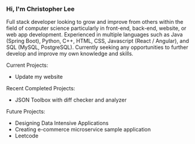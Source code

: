 ### Hi, I'm Christopher Lee

Full stack developer looking to grow and improve from others within the field of computer science particularly in front-end, back-end, website, or web app development. Experienced in multiple languages such as Java (Spring Boot), Python, C++, HTML, CSS, Javascript (React / Angular), and SQL (MySQL, PostgreSQL). Currently seeking any opportunities to further develop and improve my own knowledge and skills.

Current Projects:
* Update my website

Recent Completed Projects:
* JSON Toolbox with diff checker and analyzer

Future Projects:
* Designing Data Intensive Applications
* Creating e-commerce microservice sample application
* Leetcode
